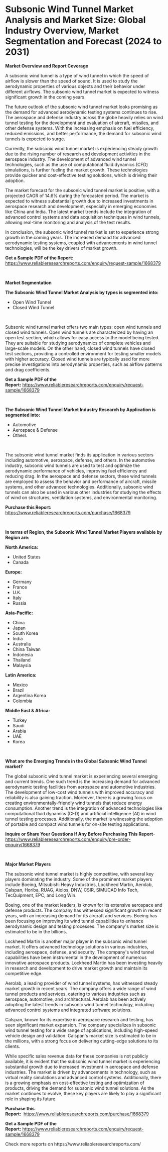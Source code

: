 <p><h1>Subsonic Wind Tunnel Market Analysis and Market Size: Global Industry Overview, Market Segmentation and Forecast (2024 to 2031)</h1></p><p><strong>Market Overview and Report Coverage</strong></p>
<p><p>A subsonic wind tunnel is a type of wind tunnel in which the speed of airflow is slower than the speed of sound. It is used to study the aerodynamic properties of various objects and their behavior under different airflows. The subsonic wind tunnel market is expected to witness significant growth in the coming years.</p><p>The future outlook of the subsonic wind tunnel market looks promising as the demand for advanced aerodynamic testing systems continues to rise. The aerospace and defense industry across the globe heavily relies on wind tunnel testing for the development and evaluation of aircraft, missiles, and other defense systems. With the increasing emphasis on fuel efficiency, reduced emissions, and better performance, the demand for subsonic wind tunnels is expected to surge.</p><p>Currently, the subsonic wind tunnel market is experiencing steady growth due to the rising number of research and development activities in the aerospace industry. The development of advanced wind tunnel technologies, such as the use of computational fluid dynamics (CFD) simulations, is further fueling the market growth. These technologies provide quicker and cost-effective testing solutions, which is driving their adoption.</p><p>The market forecast for the subsonic wind tunnel market is positive, with a projected CAGR of 14.6% during the forecasted period. The market is expected to witness substantial growth due to increased investments in aerospace research and development, especially in emerging economies like China and India. The latest market trends include the integration of advanced control systems and data acquisition techniques in wind tunnels, allowing real-time monitoring and analysis of the test results.</p><p>In conclusion, the subsonic wind tunnel market is set to experience strong growth in the coming years. The increased demand for advanced aerodynamic testing systems, coupled with advancements in wind tunnel technologies, will be the key drivers of market growth.</p></p>
<p><strong>Get a Sample PDF of the Report:</strong> <a href="https://www.reliableresearchreports.com/enquiry/request-sample/1668379">https://www.reliableresearchreports.com/enquiry/request-sample/1668379</a></p>
<p>&nbsp;</p>
<p><strong>Market Segmentation</strong></p>
<p><strong>The Subsonic Wind Tunnel Market Analysis by types is segmented into:</strong></p>
<p><ul><li>Open Wind Tunnel</li><li>Closed Wind Tunnel</li></ul></p>
<p>&nbsp;</p>
<p><p>Subsonic wind tunnel market offers two main types: open wind tunnels and closed wind tunnels. Open wind tunnels are characterized by having an open test section, which allows for easy access to the model being tested. They are suitable for studying aerodynamics of complete vehicles and large-scale models. On the other hand, closed wind tunnels have closed test sections, providing a controlled environment for testing smaller models with higher accuracy. Closed wind tunnels are typically used for more precise investigations into aerodynamic properties, such as airflow patterns and drag coefficients.</p></p>
<p><strong>Get a Sample PDF of the Report:</strong>&nbsp;<a href="https://www.reliableresearchreports.com/enquiry/request-sample/1668379">https://www.reliableresearchreports.com/enquiry/request-sample/1668379</a></p>
<p>&nbsp;</p>
<p><strong>The Subsonic Wind Tunnel Market Industry Research by Application is segmented into:</strong></p>
<p><ul><li>Automotive</li><li>Aerospace & Defense</li><li>Others</li></ul></p>
<p>&nbsp;</p>
<p><p>The subsonic wind tunnel market finds its application in various sectors including automotive, aerospace, defense, and others. In the automotive industry, subsonic wind tunnels are used to test and optimize the aerodynamic performance of vehicles, improving fuel efficiency and reducing drag. In the aerospace and defense sectors, these wind tunnels are employed to assess the behavior and performance of aircraft, missile systems, and other advanced technologies. Additionally, subsonic wind tunnels can also be used in various other industries for studying the effects of wind on structures, ventilation systems, and environmental monitoring.</p></p>
<p><strong>Purchase this Report:</strong>&nbsp; <a href="https://www.reliableresearchreports.com/purchase/1668379">https://www.reliableresearchreports.com/purchase/1668379</a></p>
<p>&nbsp;</p>
<p><strong>In terms of Region, the Subsonic Wind Tunnel Market Players available by Region are:</strong></p>
<p>
    <p> <strong> North America: </strong>
        <ul>
            <li>United States</li>
            <li>Canada</li>
        </ul>
        </p> 
    <p> <strong> Europe: </strong>
        <ul>
            <li>Germany</li>
            <li>France</li>
            <li>U.K.</li>
            <li>Italy</li>
            <li>Russia</li>
        </ul>
        </p> 
    <p> <strong> Asia-Pacific: </strong>
        <ul>
            <li>China</li>
            <li>Japan</li>
            <li>South Korea</li>
            <li>India</li>
            <li>Australia</li>
            <li>China Taiwan</li>
            <li>Indonesia</li>
            <li>Thailand</li>
            <li>Malaysia</li>
        </ul>
        </p> 
    <p> <strong> Latin America: </strong>
        <ul>
            <li>Mexico</li>
            <li>Brazil</li>
            <li>Argentina Korea</li>
            <li>Colombia</li>
        </ul>
        </p> 
    <p> <strong> Middle East & Africa: </strong>
        <ul>
            <li>Turkey</li>
            <li>Saudi</li>
            <li>Arabia</li>
            <li>UAE</li>
            <li>Korea</li>
        </ul>
    </p>
    </p>
<p>&nbsp;</p>
<p><strong>What are the Emerging Trends in the Global Subsonic Wind Tunnel market?</strong></p>
<p><p>The global subsonic wind tunnel market is experiencing several emerging and current trends. One such trend is the increasing demand for advanced aerodynamic testing facilities from aerospace and automotive industries. The development of low-cost wind tunnels with improved accuracy and reliability is also gaining traction. Moreover, there is a growing focus on creating environmentally-friendly wind tunnels that reduce energy consumption. Another trend is the integration of advanced technologies like computational fluid dynamics (CFD) and artificial intelligence (AI) in wind tunnel testing processes. Additionally, the market is witnessing the adoption of portable and compact wind tunnels for on-site testing applications.</p></p>
<p><strong>Inquire or Share Your Questions If Any Before Purchasing This Report</strong>- <a href="https://www.reliableresearchreports.com/enquiry/pre-order-enquiry/1668379">https://www.reliableresearchreports.com/enquiry/pre-order-enquiry/1668379</a></p>
<p>&nbsp;</p>
<p><strong>Major Market Players</strong></p>
<p><p>The subsonic wind tunnel market is highly competitive, with several key players dominating the industry. Some of the prominent market players include Boeing, Mitsubishi Heavy Industries, Lockheed Martin, Aerolab, Calspan, Horiba, RUAG, Aiolos, DNW, CSIR, SIMUCAD Info Tech, TecQuipment, EPC, and Long Win.</p><p>Boeing, one of the market leaders, is known for its extensive aerospace and defense products. The company has witnessed significant growth in recent years, with an increasing demand for its aircraft and services. Boeing has been focusing on improving its wind tunnel capabilities to enhance aerodynamic design and testing processes. The company's market size is estimated to be in the billions.</p><p>Lockheed Martin is another major player in the subsonic wind tunnel market. It offers advanced technology solutions in various industries, including aerospace, defense, and security. The company's wind tunnel capabilities have been instrumental in the development of numerous innovative aerospace products. Lockheed Martin has been investing heavily in research and development to drive market growth and maintain its competitive edge.</p><p>Aerolab, a leading provider of wind tunnel systems, has witnessed steady market growth in recent years. The company offers a wide range of wind tunnel products and services, catering to various industries such as aerospace, automotive, and architectural. Aerolab has been actively adopting the latest trends in subsonic wind tunnel technology, including advanced control systems and integrated software solutions.</p><p>Calspan, known for its expertise in aerospace research and testing, has seen significant market expansion. The company specializes in subsonic wind tunnel testing for a wide range of applications, including high-speed vehicle design and validation. Calspan's market size is estimated to be in the millions, with a strong focus on delivering cutting-edge solutions to its clients.</p><p>While specific sales revenue data for these companies is not publicly available, it is evident that the subsonic wind tunnel market is experiencing substantial growth due to increased investment in aerospace and defense industries. The market is driven by advancements in technology, such as virtual reality simulations and advanced control systems. Additionally, there is a growing emphasis on cost-effective testing and optimization of products, driving the demand for subsonic wind tunnel solutions. As the market continues to evolve, these key players are likely to play a significant role in shaping its future.</p></p>
<p><strong>Purchase this Report:</strong>&nbsp;&nbsp;<a href="https://www.reliableresearchreports.com/purchase/1668379">https://www.reliableresearchreports.com/purchase/1668379</a></p>
<p></p>
<p><strong>Get a Sample PDF of the Report:</strong>&nbsp;<a href="https://www.reliableresearchreports.com/enquiry/request-sample/1668379">https://www.reliableresearchreports.com/enquiry/request-sample/1668379</a></p>
<p>Check more reports on https://www.reliableresearchreports.com/</p>
